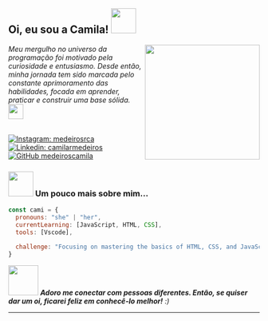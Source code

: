 <h2> Oi, eu sou a Camila! <img src="https://media.giphy.com/media/mGcNjsfWAjY5AEZNw6/giphy.gif" width="50"></h2>
<img align='right' src="https://media.giphy.com/media/ieyl9zmCjO4b4t6qoY/giphy.gif" width="230">

<div align="left"><em>Meu mergulho no universo da programação foi motivado pela curiosidade e entusiasmo. Desde então,</br>minha jornada tem sido marcada pelo constante aprimoramento das habilidades, focada em aprender,<br> praticar e construir uma base sólida.<img src="https://media.giphy.com/media/WUlplcMpOCEmTGBtBW/giphy.gif" width="30"></em></div>

<br>

[![Instagram: medeirosrca](https://img.shields.io/badge/-medeirosrca-E4405F?style=flat-square&logo=Instagram&logoColor=white&link=https://www.instagram.com/medeirosrca/)](https://www.instagram.com/medeirosrca/)
[![Linkedin: camilarmedeiros](https://img.shields.io/badge/-camilarmedeiros-blue?style=flat-square&logo=Linkedin&logoColor=white&link=https://www.linkedin.com/in/camilarmedeiros/)](https://www.linkedin.com/in/camilarmedeiros/)
[![GitHub medeiroscamila](https://img.shields.io/github/followers/medeiroscamila?label=follow&style=social)](https://github.com/medeiroscamila)


### <img src="https://media.giphy.com/media/VgCDAzcKvsR6OM0uWg/giphy.gif" width="50"> Um pouco mais sobre mim... 

```javascript
const cami = {
  pronouns: "she" | "her",
  currentLearning: [JavaScript, HTML, CSS],
  tools: [Vscode],
                       
  challenge: "Focusing on mastering the basics of HTML, CSS, and JavaScript."
}
```



<img src="https://media.giphy.com/media/LnQjpWaON8nhr21vNW/giphy.gif" width="60"> <em><b>Adoro me conectar com pessoas diferentes. Então, se quiser dar um oi, ficarei feliz em conhecê-lo melhor!</b> :)</em>

---
